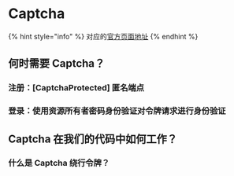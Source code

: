 # Captcha

{% hint style="info" %}
对应的[官方页面地址](https://contributing.bitwarden.com/architecture/deep-dives/captchas/)
{% endhint %}

## 何时需要 Captcha？ <a href="#when-are-captchas-required" id="when-are-captchas-required"></a>

### 注册：\[CaptchaProtected] 匿名端点 <a href="#registration-captchaprotected-anonymous-endpoint" id="registration-captchaprotected-anonymous-endpoint"></a>

### 登录：使用资源所有者密码身份验证对令牌请求进行身份验证 <a href="#login-token-requests-authenticated-with-resource-owner-password-authentication" id="login-token-requests-authenticated-with-resource-owner-password-authentication"></a>

## Captcha 在我们的代码中如何工作？ <a href="#how-do-captchas-work-in-our-code" id="how-do-captchas-work-in-our-code"></a>

### 什么是 Captcha 绕行令牌？ <a href="#what-is-a-captcha-bypass-token" id="what-is-a-captcha-bypass-token"></a>
